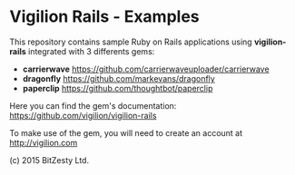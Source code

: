 # Vigilion Rails - Examples

This repository contains sample Ruby on Rails applications
using **vigilion-rails** integrated with 3 differents gems:
* **carrierwave** https://github.com/carrierwaveuploader/carrierwave
* **dragonfly** https://github.com/markevans/dragonfly
* **paperclip** https://github.com/thoughtbot/paperclip

Here you can find the gem's documentation:
https://github.com/vigilion/vigilion-rails

To make use of the gem, you will need to create an account at
http://vigilion.com

(c) 2015 BitZesty Ltd.
